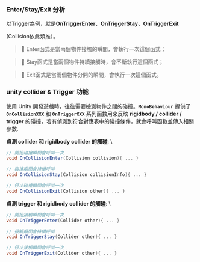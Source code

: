 ### Enter/Stay/Exit 分析

以Trigger為例，就是**OnTriggerEnter**、**OnTriggerStay**、**OnTriggerExit**

(Collision依此類推）。

> 📎 Enter函式是當兩個物件接觸的瞬間，會執行一次這個函式；

> 📎 Stay函式是當兩個物件持續接觸時，會不斷執行這個函式；

> 📎 Exit函式是當兩個物件分開的瞬間，會執行一次這個函式。


### unity collider & Trigger 功能
使用 Unity 開發遊戲時，往往需要檢測物件之間的碰撞。**`MonoBehaviour`** 提供了 **`OnCollisionXXX`** 和 **`OnTriggerXXX`** 系列函數用來反映 **rigidbody / collider / trigger** 的碰撞，若有偵測到符合對應表中的碰撞條件，就會呼叫函數並傳入相關參數.

**貞測 collider 和 rigidbody collider 的觸碰**: \
```cs
// 開始碰撞瞬間會呼叫一次
void OnCollisionEnter(Collision collision){ ... }　

// 碰撞期間會持續呼叫
void OnCollisionStay(Collision collisionInfo){ ... }

// 停止碰撞瞬間會呼叫一次
void OnCollisionExit(Collision other){ ... }
```

**貞測 trigger 和 rigidbody collider 的觸碰**: \
```cs
// 開始接觸瞬間會呼叫一次
void OnTriggerEnter(Collider other){ ... }

// 接觸期間會持續呼叫
void OnTriggerStay(Collider other){ ... }

// 停止接觸瞬間會呼叫一次
void OnTriggerExit(Collider other){ ... }
```




